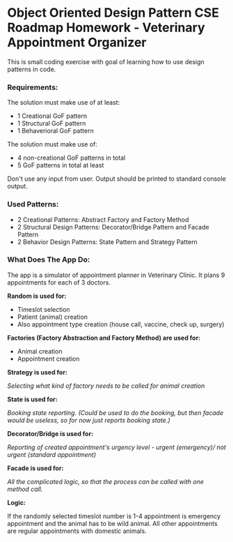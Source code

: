 # Object Oriented Design Pattern CSE Roadmap Homework - Veterinary Appointment Organizer

This is small coding exercise with goal of learning how to use design patterns in code.

### Requirements:
The solution must make use of at least:
* 1 Creational GoF pattern
* 1 Structural GoF pattern
* 1 Behaverioral GoF pattern

The solution must make use of:
* 4 non-creational GoF patterns in total
* 5 GoF patterns in total at least

Don't use any input from user.
Output should be printed to standard console output.

### Used Patterns:
* 2 Creational Patterns: Abstract Factory and Factory Method
* 2 Structural Design Patterns: Decorator/Bridge Pattern and Facade Pattern
* 2 Behavior Design Patterns: State Pattern and Strategy Pattern

### What Does The App Do:
The app is a simulator of appointment planner in Veterinary Clinic. It plans 9 appointments for each of 3 doctors.

**Random is used for:**
* Timeslot selection
* Patient (animal) creation
* Also appointment type creation (house call, vaccine, check up, surgery)

**Factories (Factory Abstraction and Factory Method) are used for:**

* Animal creation
* Appointment creation

**Strategy is used for:**

*Selecting what kind of factory needs to be called for animal creation*

**State is used for:**

*Booking state reporting. (Could be used to do the booking, but then facade would be useless, so for now just reports booking state.)*

**Decorator/Bridge is used for:**

*Reporting of created appointment's urgency level - urgent (emergency)/ not urgent (standard appointment)*

**Facade is used for:**

*All the complicated logic, so that the process can be called with one method call.*

**Logic:**

If the randomly selected timeslot number is 1-4 appointment is emergency appointment and the animal has to be wild animal.
All other appointments are regular appointments with domestic animals.
